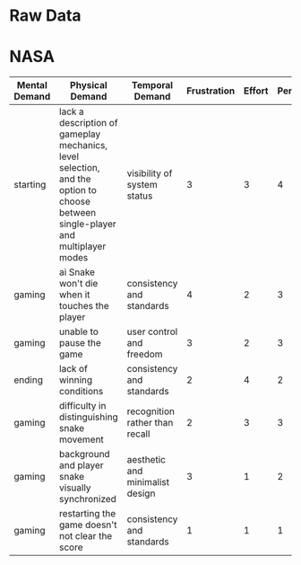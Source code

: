 # Raw Data
# NASA
<table>
  <thead>
    <tr>
      <th><strong>Mental Demand</strong></th>
      <th><strong>Physical Demand</strong></th>
      <th><strong>Temporal Demand</strong></th>
      <th><strong>Frustration</strong></th>
      <th><strong>Effort</strong></th>
      <th><strong>Performance</strong></th>
    </tr>
  </thead>
  <tbody>
    <tr>
      <td>starting</td>
      <td>lack a description of gameplay mechanics, level selection, and the option to choose between single-player and multiplayer modes</td>
      <td>visibility of system status</td>
      <td>3</td>
      <td>3</td>
      <td>4</td>
      <td>3.33</td>
    </tr>
    <tr>
      <td>gaming</td>
      <td>ai Snake won't die when it touches the player</td>
      <td>consistency and standards</td>
      <td>4</td>
      <td>2</td>
      <td>3</td>
      <td>3</td>
    </tr>
    <tr>
      <td>gaming</td>
      <td>unable to pause the game</td>
      <td>user control and freedom</td>
      <td>3</td>
      <td>2</td>
      <td>3</td>
      <td>2.67</td>
    </tr>
    <tr>
      <td>ending</td>
      <td>lack of winning conditions</td>
      <td>consistency and standards</td>
      <td>2</td>
      <td>4</td>
      <td>2</td>
      <td>2.67</td>
    </tr>
    <tr>
      <td>gaming</td>
      <td>difficulty in distinguishing snake movement</td>
      <td>recognition rather than recall</td>
      <td>2</td>
      <td>3</td>
      <td>3</td>
      <td>2.67</td>
    </tr>
    <tr>
      <td>gaming</td>
      <td>background and player snake visually synchronized</td>
      <td>aesthetic and minimalist design</td>
      <td>3</td>
      <td>1</td>
      <td>2</td>
      <td>2</td>
    </tr>
    <tr>
      <td>gaming</td>
      <td>restarting the game doesn't not clear the score</td>
      <td>consistency and standards</td>
      <td>1</td>
      <td>1</td>
      <td>1</td>
      <td>1</td>
    </tr>
  </tbody>
</table>
<br>
